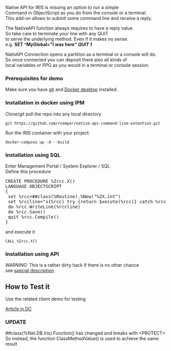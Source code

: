Native API for IRIS  is missing an option to run a simple   
Command in ObjectScript as you do from the console or a terminal.   
This add-on allows to submit some command line and receive a reply.   

The NativeAPI function always requires to have a reply value   
So take care to terminate your line with any QUIT <value>   
to serve the underlying method. Even if it makes no sense.    
e.g.   **SET ^MyGlobal="I was here" *QUIT 1***

NativAPI Connection opens a partition as a terminal or a console will do.  
So once connected you can deposit there also all kinds of     
local variables or PPG as you would in a terminal or console session.  
 
### Prerequisites for demo   
Make sure you have [git](https://git-scm.com/book/en/v2/Getting-Started-Installing-Git) and [Docker desktop](https://www.docker.com/products/docker-desktop) installed.   

### Installation in docker using IPM   
Clone/git pull the repo into any local directory   
```
git https://github.com/rcemper/native-api-command-line-extention.git
```
Run the IRIS container with your project: 
```
docker-compose up -d --build
```
### Installation using SQL
Enter Management Portal / System Explorer / SQL   
Define this procedure   
<p><pre>CREATE PROCEDURE %Zrcc.X()    
LANGUAGE OBJECTSCRIPT     
{     
 set %rcc=##class(%Routine).%New("%ZX.int")    
 set %rccline="x(%rcc) try {return $xecute(%rcc)} catch %rcc {return %rcc.DisplayString()}"    
 do %rcc.WriteLine(%rccline)     
 do %rcc.Save()   
 quit %rcc.Compile()   
}
</pre></p>
and execute it    

````
CALL %Zrcc.X()
````
### Installation using API  
*WARNING:*  This is a rather dirty hack if there is no other chance   
see [special description](https://github.com/rcemper/native-api-command-line-extension/blob/main/Dirty_Install.MD)

## How to Test it
Use the related client demo for testing

[Article in DC](https://community.intersystems.com/post/remote-global-listing-using-nativeapi-objectscript-2)  

### UPDATE     
\#\#class(%Net.DB.Iris).Function() has changed and breaks with \<PROTECT\>  
So instead, the function ClassMethodValue() is used to achieve the same result   
